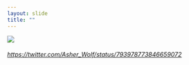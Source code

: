 ```yaml
---
layout: slide
title: ""
---
```


<section>
<a class="stretch" href="https://twitter.com/Asher_Wolf/status/793978773846659072"><img class="rotate-right" src="{{ site.baseurl }}/assets/images/ogptweet.png"></a>
<h6 class="rotate-right"><a class="external" href="https://twitter.com/Asher_Wolf/status/793978773846659072">https://twitter.com/Asher_Wolf/status/793978773846659072</a></h6>
</section>
